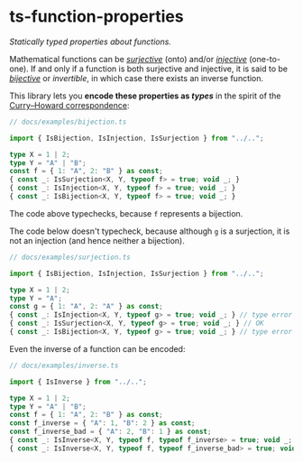 # ts-function-properties

_Statically typed properties about functions._

Mathematical functions can be [_surjective_][surjective] (onto) and/or [_injective_][injective] (one-to-one).
If and only if a function is both surjective and injective, it is said to be [_bijective_][bijective] or _invertible_, in which case there exists an inverse function.

This library lets you **encode these properties as _types_** in the spirit of the [Curry–Howard correspondence][curry-howard]:

```ts
// docs/examples/bijection.ts

import { IsBijection, IsInjection, IsSurjection } from "../..";

type X = 1 | 2;
type Y = "A" | "B";
const f = { 1: "A", 2: "B" } as const;
{ const _: IsSurjection<X, Y, typeof f> = true; void _; }
{ const _: IsInjection<X, Y, typeof f> = true; void _; }
{ const _: IsBijection<X, Y, typeof f> = true; void _; }

```

The code above typechecks, because `f` represents a bijection.

The code below doesn't typecheck, because although `g` is a surjection, it is not an injection (and hence neither a bijection).

```ts
// docs/examples/surjection.ts

import { IsBijection, IsInjection, IsSurjection } from "../..";

type X = 1 | 2;
type Y = "A";
const g = { 1: "A", 2: "A" } as const;
{ const _: IsInjection<X, Y, typeof g> = true; void _; } // type error
{ const _: IsSurjection<X, Y, typeof g> = true; void _; } // OK
{ const _: IsBijection<X, Y, typeof g> = true; void _; } // type error

```

Even the inverse of a function can be encoded:

```ts
// docs/examples/inverse.ts

import { IsInverse } from "../..";

type X = 1 | 2;
type Y = "A" | "B";
const f = { 1: "A", 2: "B" } as const;
const f_inverse = { "A": 1, "B": 2 } as const;
const f_inverse_bad = { "A": 2, "B": 1 } as const;
{ const _: IsInverse<X, Y, typeof f, typeof f_inverse> = true; void _; } // OK
{ const _: IsInverse<X, Y, typeof f, typeof f_inverse_bad> = true; void _; } // type error

```

[surjective]: https://en.wikipedia.org/wiki/Surjective_function
[injective]: https://en.wikipedia.org/wiki/Injective_function
[bijective]: https://en.wikipedia.org/wiki/Bijection
[curry-howard]: https://en.wikipedia.org/wiki/Curry%E2%80%93Howard_correspondence
